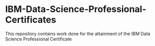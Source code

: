 # IBM-Data-Science-Professional-Certificates
This repository contains work done for the attainment of the IBM Data Science Professional Certificate
